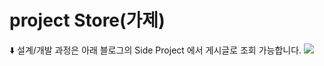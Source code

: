 # project Store(가제)

⬇️ 설계/개발 과정은 아래 블로그의 Side Project 에서 게시글로 조회 가능합니다.
<a href="https://programming-mtk.tistory.com/" target="_blank"><img src="https://img.shields.io/badge/blog-000000?style=flat-square&logo=tistory&logoColor=09B3AF"/></a>
